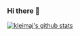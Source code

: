 ### Hi there 👋

[![kleimaj's github stats](https://github-readme-stats.vercel.app/api?username=kleimaj&show_icons=true&theme=great-gatsby)](https://github.com/anuraghazra/github-readme-stats)

<!--
**kleimaj/kleimaj** is a ✨ _special_ ✨ repository because its `README.md` (this file) appears on your GitHub profile.

Here are some ideas to get you started:

- 🔭 I’m currently working on ...
- 🌱 I’m currently learning ...
- 👯 I’m looking to collaborate on ...
- 🤔 I’m looking for help with ...
- 💬 Ask me about ...
- 📫 How to reach me: ...
- 😄 Pronouns: ...
- ⚡ Fun fact: ...
-->
